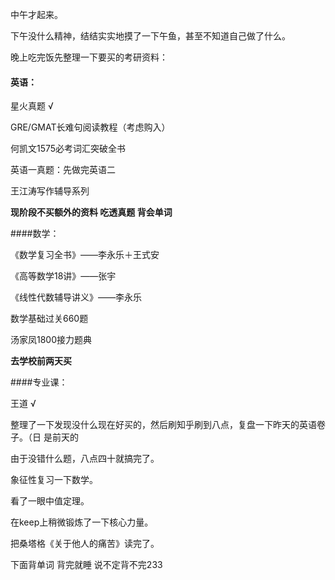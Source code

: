 中午才起来。

下午没什么精神，结结实实地摸了一下午鱼，甚至不知道自己做了什么。

晚上吃完饭先整理一下要买的考研资料：

#### 英语：

星火真题 √

GRE/GMAT长难句阅读教程（考虑购入）

何凯文1575必考词汇突破全书

英语一真题：先做完英语二

王江涛写作辅导系列

**现阶段不买额外的资料 吃透真题 背会单词**

####数学：

《数学复习全书》——李永乐＋王式安

《高等数学18讲》——张宇

《线性代数辅导讲义》——李永乐

数学基础过关660题

汤家凤1800接力题典

**去学校前两天买** 

####专业课：

王道 √



整理了一下发现没什么现在好买的，然后刷知乎刷到八点，复盘一下昨天的英语卷子。（日 是前天的

由于没错什么题，八点四十就搞完了。



象征性复习一下数学。

看了一眼中值定理。



在keep上稍微锻炼了一下核心力量。

把桑塔格《关于他人的痛苦》读完了。

下面背单词 背完就睡 说不定背不完233